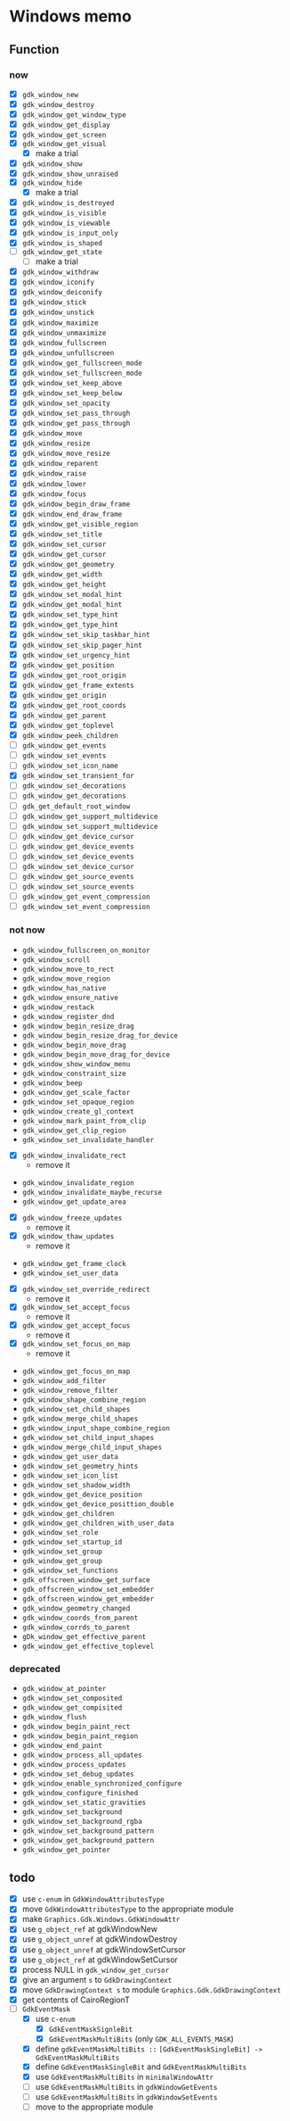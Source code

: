 Windows memo
============

Function
--------

### now

* [x] `gdk_window_new`
* [x] `gdk_window_destroy`
* [x] `gdk_window_get_window_type`
* [x] `gdk_window_get_display`
* [x] `gdk_window_get_screen`
* [x] `gdk_window_get_visual`
	+ [x] make a trial
* [x] `gdk_window_show`
* [x] `gdk_window_show_unraised`
* [x] `gdk_window_hide`
	+ [x] make a trial
* [x] `gdk_window_is_destroyed`
* [x] `gdk_window_is_visible`
* [x] `gdk_window_is_viewable`
* [x] `gdk_window_is_input_only`
* [x] `gdk_window_is_shaped`
* [ ] `gdk_window_get_state`
	+ [ ] make a trial
* [x] `gdk_window_withdraw`
* [x] `gdk_window_iconify`
* [x] `gdk_window_deiconify`
* [x] `gdk_window_stick`
* [x] `gdk_window_unstick`
* [x] `gdk_window_maximize`
* [x] `gdk_window_unmaximize`
* [x] `gdk_window_fullscreen`
* [x] `gdk_window_unfullscreen`
* [x] `gdk_window_get_fullscreen_mode`
* [x] `gdk_window_set_fullscreen_mode`
* [x] `gdk_window_set_keep_above`
* [x] `gdk_window_set_keep_below`
* [x] `gdk_window_set_opacity`
* [x] `gdk_window_set_pass_through`
* [x] `gdk_window_get_pass_through`
* [x] `gdk_window_move`
* [x] `gdk_window_resize`
* [x] `gdk_window_move_resize`
* [x] `gdk_window_reparent`
* [x] `gdk_window_raise`
* [x] `gdk_window_lower`
* [x] `gdk_window_focus`
* [x] `gdk_window_begin_draw_frame`
* [x] `gdk_window_end_draw_frame`
* [x] `gdk_window_get_visible_region`
* [x] `gdk_window_set_title`
* [x] `gdk_window_set_cursor`
* [x] `gdk_window_get_cursor`
* [x] `gdk_window_get_geometry`
* [x] `gdk_window_get_width`
* [x] `gdk_window_get_height`
* [x] `gdk_window_set_modal_hint`
* [x] `gdk_window_get_modal_hint`
* [x] `gdk_window_set_type_hint`
* [x] `gdk_window_get_type_hint`
* [x] `gdk_window_set_skip_taskbar_hint`
* [x] `gdk_window_set_skip_pager_hint`
* [x] `gdk_window_set_urgency_hint`
* [x] `gdk_window_get_position`
* [x] `gdk_window_get_root_origin`
* [x] `gdk_window_get_frame_extents`
* [x] `gdk_window_get_origin`
* [x] `gdk_window_get_root_coords`
* [x] `gdk_window_get_parent`
* [x] `gdk_window_get_toplevel`
* [x] `gdk_window_peek_children`
* [ ] `gdk_window_get_events`
* [ ] `gdk_window_set_events`
* [ ] `gdk_window_set_icon_name`
* [x] `gdk_window_set_transient_for`
* [ ] `gdk_window_set_decorations`
* [ ] `gdk_window_get_decorations`
* [ ] `gdk_get_default_root_window`
* [ ] `gdk_window_get_support_multidevice`
* [ ] `gdk_window_set_support_multidevice`
* [ ] `gdk_window_get_device_cursor`
* [ ] `gdk_window_get_device_events`
* [ ] `gdk_window_set_device_events`
* [ ] `gdk_window_set_device_cursor`
* [ ] `gdk_window_get_source_events`
* [ ] `gdk_window_set_source_events`
* [ ] `gdk_window_get_event_compression`
* [ ] `gdk_window_set_event_compression`

### not now

* `gdk_window_fullscreen_on_monitor`
* `gdk_window_scroll`
* `gdk_window_move_to_rect`
* `gdk_window_move_region`
* `gdk_window_has_native`
* `gdk_window_ensure_native`
* `gdk_window_restack`
* `gdk_window_register_dnd`
* `gdk_window_begin_resize_drag`
* `gdk_window_begin_resize_drag_for_device`
* `gdk_window_begin_move_drag`
* `gdk_window_begin_move_drag_for_device`
* `gdk_window_show_window_menu`
* `gdk_window_constraint_size`
* `gdk_window_beep`
* `gdk_window_get_scale_factor`
* `gdk_window_set_opaque_region`
* `gdk_window_create_gl_context`
* `gdk_window_mark_paint_from_clip`
* `gdk_window_get_clip_region`
* `gdk_window_set_invalidate_handler`
* [x] `gdk_window_invalidate_rect`
	+ remove it
* `gdk_window_invalidate_region`
* `gdk_window_invalidate_maybe_recurse`
* `gdk_window_get_update_area`
* [x] `gdk_window_freeze_updates`
	+ remove it
* [x] `gdk_window_thaw_updates`
	+ remove it
* `gdk_window_get_frame_clock`
* `gdk_window_set_user_data`
* [x] `gdk_window_set_override_redirect`
	+ remove it
* [x] `gdk_window_set_accept_focus`
	+ remove it
* [x] `gdk_window_get_accept_focus`
	+ remove it
* [x] `gdk_window_set_focus_on_map`
	+ remove it
* `gdk_window_get_focus_on_map`
* `gdk_window_add_filter`
* `gdk_window_remove_filter`
* `gdk_window_shape_combine_region`
* `gdk_window_set_child_shapes`
* `gdk_window_merge_child_shapes`
* `gdk_window_input_shape_combine_region`
* `gdk_window_set_child_input_shapes`
* `gdk_window_merge_child_input_shapes`
* `gdk_window_get_user_data`
* `gdk_window_set_geometry_hints`
* `gdk_window_set_icon_list`
* `gdk_window_set_shadow_width`
* `gdk_window_get_device_position`
* `gdk_window_get_device_posittion_double`
* `gdk_window_get_children`
* `gdk_window_get_children_with_user_data`
* `gdk_window_set_role`
* `gdk_window_set_startup_id`
* `gdk_window_set_group`
* `gdk_window_get_group`
* `gdk_window_set_functions`
* `gdk_offscreen_window_get_surface`
* `gdk_offscreen_window_set_embedder`
* `gdk_offscreen_window_get_embedder`
* `gdk_window_geometry_changed`
* `gdk_window_coords_from_parent`
* `gdk_window_corrds_to_parent`
* `gDk_window_get_effective_parent`
* `gdk_window_get_effective_toplevel`

### deprecated

* `gdk_window_at_pointer`
* `gdk_window_set_composited`
* `gdk_window_get_compisited`
* `gdk_window_flush`
* `gdk_window_begin_paint_rect`
* `gdk_window_begin_paint_region`
* `gdk_window_end_paint`
* `gdk_window_process_all_updates`
* `gdk_window_process_updates`
* `gdk_window_set_debug_updates`
* `gdk_window_enable_synchronized_configure`
* `gdk_window_configure_finished`
* `gdk_window_set_static_gravities`
* `gdk_window_set_background`
* `gdk_window_set_background_rgba`
* `gdk_window_set_background_pattern`
* `gdk_window_get_background_pattern`
* `gdk_window_get_pointer`

todo
----

* [x] use `c-enum` in `GdkWindowAttributesType`
* [x] move `GdkWindowAttributesType` to the appropriate module
* [x] make `Graphics.Gdk.Windows.GdkWindowAttr`
* [x] use `g_object_ref` at gdkWindowNew
* [x] use `g_object_unref` at gdkWindowDestroy
* [x] use `g_object_unref` at gdkWindowSetCursor
* [x] use `g_object_ref` at gdkWindowSetCursor
* [x] process NULL in `gdk_window_get_cursor`
* [x] give an argument `s` to `GdkDrawingContext`
* [x] move `GdkDrawingContext s` to module `Graphics.Gdk.GdkDrawingContext`
* [x] get contents of CairoRegionT
* [ ] `GdkEventMask`
	- [x] use `c-enum`
		* [x] `GdkEventMaskSignleBit`
		* [x] `GdkEventMaskMultiBits` (only `GDK_ALL_EVENTS_MASK`)
	- [x] define `gdkEventMaskMultiBits ::`
		`[GdkEventMaskSingleBit] -> GdkEventMaskMultiBits`
	- [x] define `GdkEventMaskSingleBit` and `GdkEventMaskMultiBits`
	- [x] use `GdkEventMaskMultiBits` in `minimalWindowAttr`
	- [ ] use `GdkEventMaskMultiBits` in `gdkWindowGetEvents`
	- [ ] use `GdkEventMaskMultiBits` in `gdkWindowSetEvents`
	- [ ] move to the appropriate module
